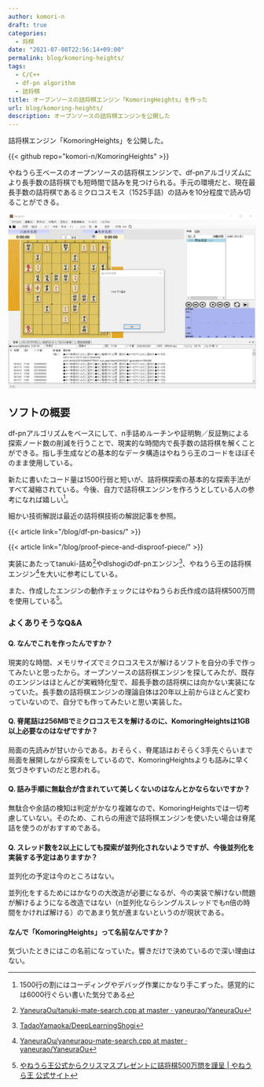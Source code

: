 ```yaml
---
author: komori-n
draft: true
categories:
  - 将棋
date: "2021-07-08T22:56:14+09:00"
permalink: blog/komoring-heights/
tags:
  - C/C++
  - df-pn algorithm
  - 詰将棋
title: オープンソースの詰将棋エンジン「KomoringHeights」を作った
url: blog/komoring-heights/
description: オープンソースの詰将棋エンジンを公開した
---
```


詰将棋エンジン「KomoringHeights」を公開した。

{{< github repo="komori-n/KomoringHeights" >}}

やねうら王ベースのオープンソースの詰将棋エンジンで、df-pnアルゴリズムにより長手数の詰将棋でも短時間で詰みを見つけられる。手元の環境だと、現在最長手数の詰将棋であるミクロコスモス（1525手詰）の詰みを10分程度で読み切ることができる。

![使用画面](komoringheights.jpg)

## ソフトの概要

df-pnアルゴリズムをベースにして、n手詰めルーチンや証明駒／反証駒による探索ノード数の削減を行うことで、現実的な時間内で長手数の詰将棋を解くことができる。指し手生成などの基本的なデータ構造はやねうら王のコードをほぼそのまま使用している。

新たに書いたコード量は1500行弱と短いが、詰将棋探索の基本的な探索手法がすべて凝縮されている。今後、自力で詰将棋エンジンを作ろうとしている人の参考になれば嬉しい[^1]。

[^1]: 1500行の割にはコーディングやデバッグ作業にかなり手こずった。感覚的には6000行ぐらい書いた気分である

細かい技術解説は最近の詰将棋技術の解説記事を参照。

{{< article link="/blog/df-pn-basics/" >}}

{{< article link="/blog/proof-piece-and-disproof-piece/" >}}

実装にあたってtanuki-詰め[^2]やdlshogiのdf-pnエンジン[^3]、やねうら王の詰将棋エンジン[^4]を大いに参考にしている。

[^2]: [YaneuraOu/tanuki-mate-search.cpp at master · yaneurao/YaneuraOu](https://github.com/yaneurao/YaneuraOu/blob/master/source/engine/tanuki-mate-engine/tanuki-mate-search.cpp)
[^3]: [TadaoYamaoka/DeepLearningShogi](https://github.com/TadaoYamaoka/DeepLearningShogi)
[^4]: [YaneuraOu/yaneuraou-mate-search.cpp at master · yaneurao/YaneuraOu](https://github.com/yaneurao/YaneuraOu/blob/master/source/engine/yaneuraou-mate-engine/yaneuraou-mate-search.cpp)

また、作成したエンジンの動作チェックにはやねうらお氏作成の詰将棋500万問を使用している[^5]。

[^5]: [やねうら王公式からクリスマスプレゼントに詰将棋500万問を謹呈 | やねうら王 公式サイト]("https://yaneuraou.yaneu.com/2020/12/25/christmas-present/)

### よくありそうなQ&A

#### Q. なんでこれを作ったんですか？

現実的な時間、メモリサイズでミクロコスモスが解けるソフトを自分の手で作ってみたいと思ったから。オープンソースの詰将棋エンジンを探してみたが、既存のエンジンはほとんどが実戦特化型で、超長手数の詰将棋には向かない実装になっていた。長手数の詰将棋エンジンの理論自体は20年以上前からほとんど変わっていないので、自分でも作ってみたいと思い実装した。

#### Q. 脊尾詰は256MBでミクロコスモスを解けるのに、KomoringHeightsは1GB以上必要なのはなぜですか？

局面の先読みが甘いからである。おそらく、脊尾詰はおそらく3手先ぐらいまで局面を展開しながら探索をしているので、KomoringHeightsよりも詰みに早く気づきやすいのだと思われる。

#### Q. 詰み手順に無駄合が含まれていて美しくないのはなんとかならないですか？

無駄合や余詰の検知は判定がかなり複雑なので、KomoringHeightsでは一切考慮していない。そのため、これらの用途で詰将棋エンジンを使いたい場合は脊尾詰を使うのがおすすめである。

#### Q. スレッド数を2以上にしても探索が並列化されないようですが、今後並列化を実装する予定はありますか？

並列化の予定は今のところはない。

並列化をするためにはかなりの大改造が必要になるが、今の実装で解けない問題が解けるようになる改造ではない（n並列化ならシングルスレッドでもn倍の時間をかければ解ける）のであまり気が進まないというのが現状である。

#### なんで「KomoringHeights」って名前なんですか？

気づいたときにはこの名前になっていた。響きだけで決めているので深い理由はない。
